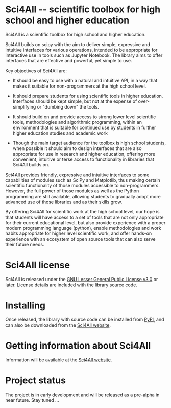 # Sci4All -- scientific toolbox for high school and higher education

Sci4All is a scientific toolbox for high school and higher education.

Sci4All builds on scipy with the aim to deliver simple, expressive and
intuitive interfaces for various operations, intended to be appropriate for
interactive use in tools such as Jupyter Notebook. The library aims to offer
interfaces that are effective and powerful, yet simple to use.

Key objectives of Sci4All are:

- It should be easy to use with a natural and intuitive API, in
  a way that makes it suitable for non-programmers at the high school level.

- It should prepare students for using scientific tools in higher education.
  Interfaces should be kept simple, but not at the expense of over-simplifying
  or "dumbing down" the tools.

- It should build on and provide access to strong lower level scientific
  tools, methodologies and algorithmic programming, within an environment that
  is suitable for continued use by students in further higher education studies
  and academic work

- Though the main target audience for the toolbox is high school students,
  when possible it should aim to design interfaces that are also appropriate
  for use in research and higher education, offering more convenient, intuitive
  or terse access to functionality in libraries that Sci4All builds on.

Sci4All provides friendly, expressive and intuitive interfaces to some
capabilities of modules such as SciPy and Matplotlib, thus making certain
scientific functionality of those modules accessible to non-programmers.
However, the full power of those modules as well as the Python programming are
still available, allowing students to gradually adopt more advanced use of
those libraries and as their skills grow.

By offering Sci4All for scientific work at the high school level, our hope
is that students will have access to a set of tools that are not only
appropriate for their current educational level, but also provide experience
with a proper modern programming language (python), enable methodologies and
work habits appropriate for higher level scientific work, and offer hands-on
experience with an ecosystem of open source tools that can also serve their
future needs.

# Sci4All license

Sci4All is released under the [GNU Lesser General Public License
v3.0](https://www.gnu.org/licenses/lgpl-3.0-standalone.html) or later. License
details are included with the library source code.

# Installing

Once released, the library with source code can be installed from
[PyPI](https://pypi.org/), and can also be downloaded from the
[Sci4All website](https://www.sci4all.org).

# Getting information about Sci4All

Information will be available at the
[Sci4All website](https://www.sci4all.org).

# Project status

The project is in early development and will be released as a pre-alpha
in near future. Stay tuned ...
